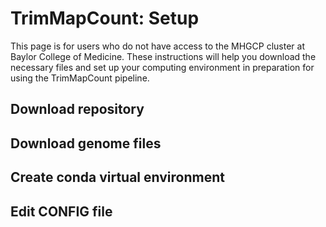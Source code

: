 # TrimMapCount: Setup
This page is for users who do not have access to the MHGCP cluster at Baylor College of Medicine.
These instructions will help you download the necessary files and set up your computing environment 
in preparation for using the TrimMapCount pipeline.

## Download repository

## Download genome files

## Create conda virtual environment

## Edit CONFIG file
